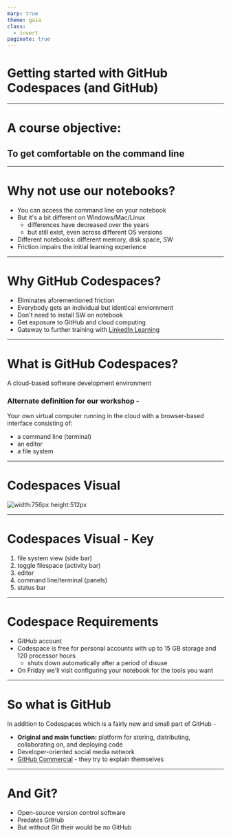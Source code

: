 ```yaml
---
marp: true
theme: gaia
class:
  - invert
paginate: true
---
```

<!-- _class: lead -->
# Getting started with GitHub Codespaces (and GitHub)
---
<!-- _class: lead -->
# A course objective:
## To get comfortable on the command line
---
# Why not use our notebooks?
* You can access the command line on your notebook
* But it's a bit different on Windows/Mac/Linux
    * differences have decreased over the years
    * but still exist, even across different OS versions
* Different notebooks: different memory, disk space, SW
* Friction impairs the initial learning experience
---
# Why GitHub Codespaces?
* Eliminates aforementioned friction
* Everybody gets an individual but identical enviornment
* Don't need to install SW on notebook
* Get exposure to GitHub and cloud computing
* Gateway to further training with [LinkedIn Learning](https://www.linkedin.com/learning/topics/hands-on-practice-with-github-codespaces)
---
# What is GitHub Codespaces?
A cloud-based software development environment
### Alternate definition for our workshop -
Your own virtual computer running in the cloud with a browser-based interface consisting of:
* a command line (terminal) 
* an editor
* a file system 
---
# Codespaces Visual
![width:756px height:512px](https://docs.github.com/assets/cb-399834/mw-1440/images/help/codespaces/codespace-overview-annotated.webp)

---
# Codespaces Visual - Key
1. file system view (side bar)
2. toggle filespace (activity bar)
3. editor
4. command line/terminal (panels)
5. status bar
---
# Codespace Requirements
* GitHub account
* Codespace is free for personal accounts with up to 15 GB storage and 120 processor hours
    * shuts down automatically after a period of disuse
* On Friday we'll visit configuring your notebook for the tools you want
---
# So what is GitHub
In addition to Codespaces which is a fairly new and small part of GitHub - 
* **Original and main function:**  platform for storing, distributing, collaborating on, and deploying code
* Developer-oriented social media network
* [GitHub Commercial](https://www.youtube.com/watch?v=pBy1zgt0XPc) - they try to explain themselves
---
# And Git?
* Open-source version control software
* Predates GitHub
* But without Git their would be no GitHub 

